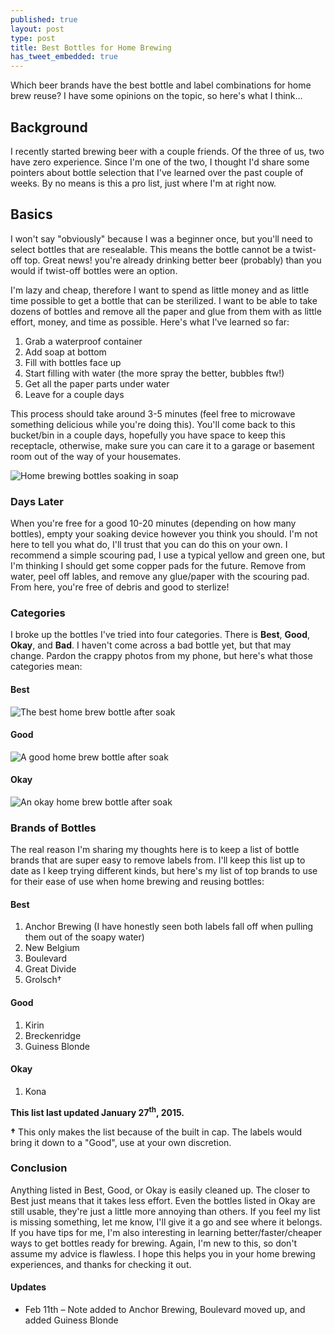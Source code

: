 ```yaml
---
published: true
layout: post
type: post
title: Best Bottles for Home Brewing
has_tweet_embedded: true
---
```


Which beer brands have the best bottle and label combinations for home brew reuse? I have some opinions on the topic, so here's what I think&#8230; 

## Background

I recently started brewing beer with a couple friends. Of the three of us, two have zero experience. Since I'm one of the two, I thought I'd share some pointers about bottle selection that I've learned over the past couple of weeks. By no means is this a pro list, just where I'm at right now.

## Basics

I won't say &quot;obviously&quot; because I was a beginner once, but you'll need to select bottles that are resealable. This means the bottle cannot be a twist-off top. Great news! you're already drinking better beer (probably) than you would if twist-off bottles were an option.

I'm lazy and cheap, therefore I want to spend as little money and as little time possible to get a bottle that can be sterilized. I want to be able to take dozens of bottles and remove all the paper and glue from them with as little effort, money, and time as possible. Here's what I've learned so far:

1. Grab a waterproof container
1. Add soap at bottom
1. Fill with bottles face up
1. Start filling with water (the more spray the better, bubbles ftw!)
1. Get all the paper parts under water
1. Leave for a couple days

This process should take around 3-5 minutes (feel free to microwave something delicious while you're doing this). You'll come back to this bucket/bin in a couple days, hopefully you have space to keep this receptacle, otherwise, make sure you can care it to a garage or basement room out of the way of your housemates.

<img alt="Home brewing bottles soaking in soap" class="img-responsive" src="/img/posts/2015-01/home-brew-bottle-soak.png" />

### Days Later

When you're free for a good 10-20 minutes (depending on how many bottles), empty your soaking device however you think you should. I'm not here to tell you what do, I'll trust that you can do this on your own. I recommend a simple scouring pad, I use a typical yellow and green one, but I'm thinking I should get some copper pads for the future. Remove from water, peel off lables, and remove any glue/paper with the scouring pad. From here, you're free of debris and good to sterlize!



### Categories

I broke up the bottles I've tried into four categories. There is **Best**, **Good**, **Okay**, and **Bad**. I haven't come across a bad bottle yet, but that may change. Pardon the crappy photos from my phone, but here's what those categories mean:

<div class="row">
		<div class="col-lg-4 col-md-4 col-sm-4">
			<h4>Best</h4>
			<img alt="The best home brew bottle after soak" class="img-responsive" src="/img/posts/2015-01/home-brew-bottle-best.png" />
		</div>
		<div class="col-lg-4 col-md-4 col-sm-4">
			<h4>Good</h4>
			<img alt="A good home brew bottle after soak" class="img-responsive" src="/img/posts/2015-01/home-brew-bottle-good.png" />
		</div>
		<div class="col-lg-4 col-md-4 col-sm-4">
			<h4>Okay</h4>
			<img alt="An okay home brew bottle after soak" class="img-responsive" src="/img/posts/2015-01/home-brew-bottle-okay.png" />
		</div>
</div>

### Brands of Bottles

The real reason I'm sharing my thoughts here is to keep a list of bottle brands that are super easy to remove labels from. I'll keep this list up to date as I keep trying different kinds, but here's my list of top brands to use for their ease of use when home brewing and reusing bottles:

#### Best

1. Anchor Brewing (I have honestly seen both labels fall off when pulling them out of the soapy water)
1. New Belgium
1. Boulevard
1. Great Divide
1. Grolsch&dagger;

#### Good

1. Kirin
1. Breckenridge
1. Guiness Blonde

#### Okay

1. Kona

**This list last updated January 27<sup>th</sup>, 2015.**

<strong>&dagger;</strong>&nbsp;This only makes the list because of the built in cap. The labels would bring it down to a &quot;Good&quot;, use at your own discretion.

### Conclusion

Anything listed in Best, Good, or Okay is easily cleaned up. The closer to Best just means that it takes less effort. Even the bottles listed in Okay are still usable, they're just a little more annoying than others. If you feel my list is missing something, let me know, I'll give it a go and see where it belongs. If you have tips for me, I'm also interesting in learning better/faster/cheaper ways to get bottles ready for brewing. Again, I'm new to this, so don't assume my advice is flawless. I hope this helps you in your home brewing experiences, and thanks for checking it out.

#### Updates

- Feb 11th – Note added to Anchor Brewing,  Boulevard moved up, and added Guiness Blonde
 
